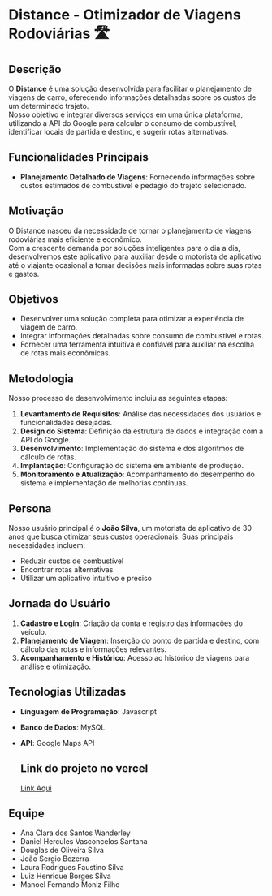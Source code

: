 # Distance - Otimizador de Viagens Rodoviárias 🛣️

## Descrição

O **Distance** é uma solução desenvolvida para facilitar o planejamento de viagens de carro, oferecendo informações detalhadas sobre os custos de um determinado trajeto.  
Nosso objetivo é integrar diversos serviços em uma única plataforma, utilizando a API do Google para calcular o consumo de combustível, identificar locais de partida e destino, e sugerir rotas alternativas.

## Funcionalidades Principais
   
- **Planejamento Detalhado de Viagens**: Fornecendo informações sobre custos estimados de combustivel e pedagio do trajeto selecionado.  

## Motivação

O Distance nasceu da necessidade de tornar o planejamento de viagens rodoviárias mais eficiente e econômico.  
Com a crescente demanda por soluções inteligentes para o dia a dia, desenvolvemos este aplicativo para auxiliar desde o motorista de aplicativo até o viajante ocasional a tomar decisões mais informadas sobre suas rotas e gastos.

## Objetivos

- Desenvolver uma solução completa para otimizar a experiência de viagem de carro.  
- Integrar informações detalhadas sobre consumo de combustível e rotas.  
- Fornecer uma ferramenta intuitiva e confiável para auxiliar na escolha de rotas mais econômicas.

## Metodologia

Nosso processo de desenvolvimento incluiu as seguintes etapas:

1. **Levantamento de Requisitos**: Análise das necessidades dos usuários e funcionalidades desejadas.  
2. **Design do Sistema**: Definição da estrutura de dados e integração com a API do Google.  
3. **Desenvolvimento**: Implementação do sistema e dos algoritmos de cálculo de rotas.  
4. **Implantação**: Configuração do sistema em ambiente de produção.  
5. **Monitoramento e Atualização**: Acompanhamento do desempenho do sistema e implementação de melhorias contínuas.

## Persona

Nosso usuário principal é o **João Silva**, um motorista de aplicativo de 30 anos que busca otimizar seus custos operacionais. Suas principais necessidades incluem:

- Reduzir custos de combustível
- Encontrar rotas alternativas
- Utilizar um aplicativo intuitivo e preciso

## Jornada do Usuário

1. **Cadastro e Login**: Criação da conta e registro das informações do veículo.  
2. **Planejamento de Viagem**: Inserção do ponto de partida e destino, com cálculo das rotas e informações relevantes.  
3. **Acompanhamento e Histórico**: Acesso ao histórico de viagens para análise e otimização.

## Tecnologias Utilizadas

- **Linguagem de Programação**: Javascript
- **Banco de Dados**: MySQL 
- **API**: Google Maps API

  ## Link do projeto no vercel

  [Link Aqui](https://projeto-distance-hq1q.vercel.app/)


## Equipe

- Ana Clara dos Santos Wanderley  
- Daniel Hercules Vasconcelos Santana  
- Douglas de Oliveira Silva  
- João Sergio Bezerra  
- Laura Rodrigues Faustino Silva  
- Luiz Henrique Borges Silva  
- Manoel Fernando Moniz Filho  
